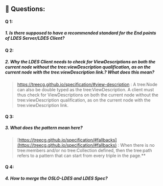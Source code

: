 
    
## 🌈 Questions:  
  
#### Q 1:     
##### 1.  Is there supposed to have a recommended standard for the End points of LDES Server/LDES Client?   
  
#### Q 2:     
##### 2.   Why the LDES Client needs to check for ViewDescriptions on both the current node without the tree:viewDescription qualification, as on the current node with the tree:viewDescription link.? What does this mean?

> https://treecg.github.io/specification/#view-description : A tree:Node
> can also be double typed as the tree:ViewDescription. A client must
> thus check for ViewDescriptions on both the current node without the
> tree:viewDescription qualification, as on the current node with the
> tree:viewDescription link.

#### Q 3:     
##### 3. What does the pattern mean here?
> [https://treecg.github.io/specification/#fallbacks](https://treecg.github.io/specification/#fallbacks) : When there is no tree:members and/or no  tree:Collection defined, then the tree:path refers to a pattern that can start from every triple in the page.**

#### Q 4:     
##### 4. How to merge the OSLO-LDES and LDES Spec?

